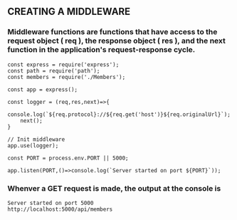 ## CREATING A MIDDLEWARE

### Middleware functions are functions that have access to the request object ( req ), the response object ( res ), and the next function in the application's request-response cycle.

```
const express = require('express');
const path = require('path');
const members = require('./Members');

const app = express();

const logger = (req,res,next)=>{
    console.log(`${req.protocol}://${req.get('host')}${req.originalUrl}`);
    next();
}

// Init middleware
app.use(logger);

const PORT = process.env.PORT || 5000;

app.listen(PORT,()=>console.log(`Server started on port ${PORT}`));

```
### Whenver a GET request is made, the output at the console is 

```
Server started on port 5000
http://localhost:5000/api/members

```



